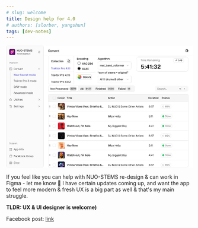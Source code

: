 ```yaml
---
# slug: welcome
title: Design help for 4.0
# authors: [slorber, yangshun]
tags: [dev-notes]
---
```


![Picture](./505709590_1010774784373346_6240683953659427760_n.jpg)

If you feel like you can help with NUO-STEMS re-design & can work in Figma - let me know 🙂
I have certain updates coming up, and want the app to feel more modern & fresh
UX is a big part as well & that's my main struggle.

**TLDR: UX & UI designer is welcome)**

Facebook post: [link](https://www.facebook.com/groups/nuostems/posts/2437275466645370/)
